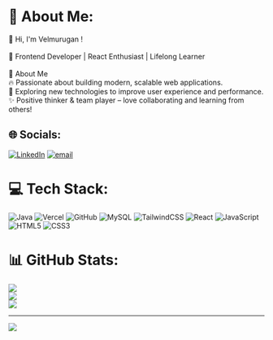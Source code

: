 # 💫 About Me:
👋 Hi, I'm Velmurugan !<br><br>🚀 Frontend Developer | React Enthusiast | Lifelong Learner<br><br>🌟 About Me<br> 🔥 Passionate about building modern, scalable web applications.<br>🚀 Exploring new technologies to improve user experience and performance.<br>✨ Positive thinker & team player – love collaborating and learning from others!<br>


## 🌐 Socials:
[![LinkedIn](https://img.shields.io/badge/LinkedIn-%230077B5.svg?logo=linkedin&logoColor=white)](https://linkedin.com/in/velmurugan-m-33351426a) [![email](https://img.shields.io/badge/Email-D14836?logo=gmail&logoColor=white)](mailto:mvelmurugan2192@gmail.com) 

# 💻 Tech Stack:
![Java](https://img.shields.io/badge/java-%23ED8B00.svg?style=for-the-badge&logo=openjdk&logoColor=white) ![Vercel](https://img.shields.io/badge/vercel-%23000000.svg?style=for-the-badge&logo=vercel&logoColor=white) ![GitHub](https://img.shields.io/badge/github-%23121011.svg?style=for-the-badge&logo=github&logoColor=white) ![MySQL](https://img.shields.io/badge/mysql-4479A1.svg?style=for-the-badge&logo=mysql&logoColor=white) ![TailwindCSS](https://img.shields.io/badge/tailwindcss-%2338B2AC.svg?style=for-the-badge&logo=tailwind-css&logoColor=white) ![React](https://img.shields.io/badge/react-%2320232a.svg?style=for-the-badge&logo=react&logoColor=%2361DAFB) ![JavaScript](https://img.shields.io/badge/javascript-%23323330.svg?style=for-the-badge&logo=javascript&logoColor=%23F7DF1E) ![HTML5](https://img.shields.io/badge/html5-%23E34F26.svg?style=for-the-badge&logo=html5&logoColor=white) ![CSS3](https://img.shields.io/badge/css3-%231572B6.svg?style=for-the-badge&logo=css3&logoColor=white)
# 📊 GitHub Stats:
![](https://github-readme-stats.vercel.app/api?username=Velmurugan-12&theme=dark&hide_border=false&include_all_commits=false&count_private=false)<br/>
![](https://nirzak-streak-stats.vercel.app/?user=Velmurugan-12&theme=dark&hide_border=false)<br/>
![](https://github-readme-stats.vercel.app/api/top-langs/?username=Velmurugan-12&theme=dark&hide_border=false&include_all_commits=false&count_private=false&layout=compact)

---
[![](https://visitcount.itsvg.in/api?id=Velmurugan-12&icon=0&color=0)](https://visitcount.itsvg.in)

<!-- Proudly created with GPRM ( https://gprm.itsvg.in ) -->
